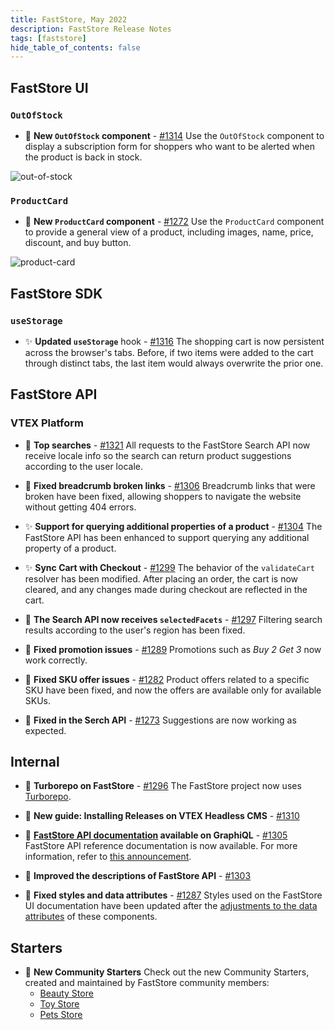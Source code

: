 ```yaml
---
title: FastStore, May 2022
description: FastStore Release Notes 
tags: [faststore]
hide_table_of_contents: false
---
```


## FastStore UI

### `OutOfStock`
- <span role="img" aria-label="chores">🎉</span> **New `OutOfStock` component** - [#1314](https://github.com/vtex/faststore/pull/1314) 
Use the `OutOfStock` component to display a subscription form for shoppers who want to be alerted when the product is back in stock.

![out-of-stock](https://user-images.githubusercontent.com/51174217/169893136-8834db12-af0b-4b64-9365-cce67368c094.png)

### `ProductCard`
- <span role="img" aria-label="chores">🎉</span> **New `ProductCard` component** - [#1272](https://github.com/vtex/faststore/pull/1272) 
Use the `ProductCard` component to provide a general view of a product, including images, name, price, discount, and buy button.

![product-card](https://user-images.githubusercontent.com/3356699/167171222-01edef9e-fe53-4910-ac41-7fd5329fcdfd.png)

## FastStore SDK
### `useStorage`
- <span role="img" aria-label="Enhancement">✨</span> **Updated `useStorage`** hook - [#1316](https://github.com/vtex/faststore/pull/1316)
The shopping cart is now persistent across the browser's tabs. Before, if two items were added to the cart through distinct tabs, the last item would always overwrite the prior one.

## FastStore API
### VTEX Platform

- <span role="img" aria-label="bug fix">🐛</span> **Top searches** - [#1321](https://github.com/vtex/faststore/pull/1321)
All requests to the FastStore Search API now receive locale info so the search can return product suggestions according to the user locale.

- <span role="img" aria-label="bug fix">🐛</span> **Fixed breadcrumb broken links** - [#1306](https://github.com/vtex/faststore/pull/1306)
Breadcrumb links that were broken have been fixed, allowing shoppers to navigate the website without getting 404 errors.

- <span role="img" aria-label="Enhancement">✨</span> **Support for querying additional properties of a product** - [#1304](https://github.com/vtex/faststore/pull/1304)
The FastStore API has been enhanced to support querying any additional property of a product.

- <span role="img" aria-label="Enhancement">✨</span> **Sync Cart with Checkout** - [#1299](https://github.com/vtex/faststore/pull/1299)
The behavior of the `validateCart` resolver has been modified. After placing an order, the cart is now cleared, and any changes made during checkout are reflected in the cart.

- <span role="img" aria-label="bug fix">🐛</span> **The Search API now receives `selectedFacets`** - [#1297](https://github.com/vtex/faststore/pull/1297)
Filtering search results according to the user's region has been fixed.

- <span role="img" aria-label="bug fix">🐛</span> **Fixed promotion issues** - [#1289](https://github.com/vtex/faststore/pull/1289)
Promotions such as *Buy 2 Get 3* now work correctly.

- <span role="img" aria-label="bug fix">🐛</span> **Fixed SKU offer issues** - [#1282](https://github.com/vtex/faststore/pull/1282)
Product offers related to a specific SKU have been fixed, and now the offers are available only for available SKUs.

- <span role="img" aria-label="bug fix">🐛</span> **Fixed in the Serch API** - [#1273](https://github.com/vtex/faststore/pull/1273)
Suggestions are now working as expected.


## Internal
- <span role="img" aria-label="chores">🎉</span> **Turborepo on FastStore** - [#1296](https://github.com/vtex/faststore/pull/1296)
The FastStore project now uses [Turborepo](https://turborepo.org/).

- <span role="img" aria-label="documentation">📑</span> **New guide: Installing Releases on VTEX Headless CMS** - [#1310](https://github.com/vtex/faststore/pull/1310)

- <span role="img" aria-label="documentation">📑</span> **[FastStore API documentation](https://www.faststore.dev/releases/2022/05/18/faststore) available on GraphiQL** - [#1305](https://github.com/vtex/faststore/pull/1305)
FastStore API reference documentation is now available. For more information, refer to [this announcement](https://www.faststore.dev/releases/2022/05/18/faststore).

- <span role="img" aria-label="documentation">📑</span> **Improved the descriptions of FastStore API** - [#1303](https://github.com/vtex/faststore/pull/1303)

- <span role="img" aria-label="bug fix">🐛</span> **Fixed styles and data attributes** - [#1287](https://github.com/vtex/faststore/pull/1287)
Styles used on the FastStore UI documentation have been updated after the [adjustments to the data attributes](https://github.com/vtex/faststore/pull/1093) of these components.
    
## Starters
- <span role="img" aria-label="chores">🎉</span> **New Community Starters** 
Check out the new Community Starters, created and maintained by FastStore community members:
    - [Beauty Store](https://www.faststore.dev/starters/beauty)
    - [Toy Store](https://www.faststore.dev/starters/toy)
    - [Pets Store](https://www.faststore.dev/starters/pets)
